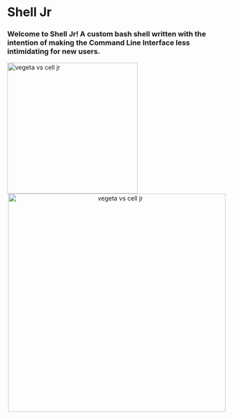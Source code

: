 # Shell Jr

### Welcome to Shell Jr! A custom bash shell written with the intention of making the Command Line Interface less intimidating for new users.


<img src="https://github.com/user-attachments/assets/564dc5a7-0fa8-4f0c-9d16-112480bc2dbe" alt="vegeta vs cell jr" width="300">

<div style="text-align: center;">
  <img src="https://github.com/user-attachments/assets/564dc5a7-0fa8-4f0c-9d16-112480bc2dbe" alt="vegeta vs cell jr" width="500">
</div>


